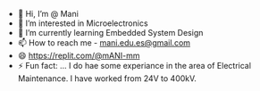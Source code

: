 - 👋 Hi, I’m @ Mani
- 👀 I’m interested in Microelectronics
- 🌱 I’m currently learning Embedded System Design
- 📫 How to reach me - mani.edu.es@gmail.com
- 😄 https://replit.com/@mANI-mm
- ⚡ Fun fact: ... I do hae some experiance in the area of Electrical Maintenance. I have worked from 24V to 400kV.

<!---
maANI-mm/maANI-mm is a ✨ special ✨ repository because its `README.md` (this file) appears on your GitHub profile.
You can click the Preview link to take a look at your changes.
--->
